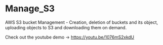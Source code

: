 # Manage_S3
AWS S3 bucket Management - Creation, deletion of buckets and its object, uploading objects to S3 and downloading them on demand.

Check out the youtube demo -> https://youtu.be/1076mS2xkdU
